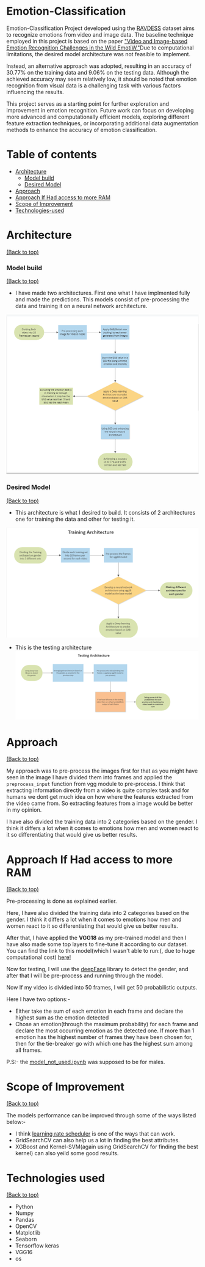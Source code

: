 # Emotion-Classification

Emotion-Classification Project developed using the [RAVDESS](https://zenodo.org/record/1188976) dataset aims to recognize emotions from video and image data. The baseline technique employed in this project is based on the paper ["Video and Image-based Emotion Recognition Challenges in the Wild EmotiW."](https://dl.acm.org/doi/10.1145/2818346.2829994)Due to computational limitations, the desired model architecture was not feasible to implement.

Instead, an alternative approach was adopted, resulting in an accuracy of 30.77% on the training data and 9.06% on the testing data. Although the achieved accuracy may seem relatively low, it should be noted that emotion recognition from visual data is a challenging task with various factors influencing the results.

This project serves as a starting point for further exploration and improvement in emotion recognition. Future work can focus on developing more advanced and computationally efficient models, exploring different feature extraction techniques, or incorporating additional data augmentation methods to enhance the accuracy of emotion classification.





# Table of contents
- [Architecture](#architecture)
   - [Model build](#model-build)
   - [Desired Model](#desired-model)
- [Approach](#approach)
- [Approach If Had access to more RAM](#approach)
- [Scope of Improvement](#scope-of-improvement)
- [Technologies-used](#technologies-used)


# Architecture

[(Back to top)](#table-of-contents)

### Model build
[(Back to top)](#table-of-contents)

 - I have made two architectures. First one  what I have implmented fully and made the predictions. This models consist of pre-processing the data and training it on a neural network architecture. 

![Whole architecture](Architecture/Applied_architecture.png)

### Desired Model
[(Back to top)](#table-of-contents)

 - This architecture is what I desired to build. It consists of 2 architectures one for training the data and other for testing it.

![Training architecture](Architecture/training_architecture_not_applied.png)

 - This is the testing architecture
![Testing_Architecture](Architecture/testing_architecture_not_applied.png)



# Approach

[(Back to top)](#table-of-contents)

My approach was to pre-process the images first for that as you might have seen in the image I have divided them into frames and applied the `preprocess_input` function from vgg module to pre-process. I think that extracting information directly from a video is quite complex task and for humans we dont get much idea on how where the features extracted from the video came from. So extracting features from a image would be better in my opinion.

I have also divided the training data into 2 categories based on the gender. I think it differs a lot when it comes to emotions how men and women react to it so differentiating that would give us better results.


# Approach If Had access to more RAM

[(Back to top)](#table-of-contents)

Pre-processing is done as explained earlier.

Here, I have also divided the training data into 2 categories based on the gender. I think it differs a lot when it comes to emotions how men and women react to it so differentiating that would give us better results.

After that, I have applied the **VGG18** as my pre-trained model and then I have also made some top layers to fine-tune it according to our dataset. You can find the link to this model(which I wasn't able to run:(, due to huge computational cost) [here!](model_not_used.ipynb)

Now for testing, I will use the [deepFace](https://en.wikipedia.org/wiki/DeepFace) library to detect the gender, and after that I will be pre-process and running through the model.

Now If my video is divided into 50 frames, I will get 50 probabilistic outputs.

Here I have two options:-
  - Either take the sum of each emotion in each frame and declare the highest sum as the emotion detected
  - Chose an emotion(through the maximum probability) for each frame and declare the most occurring emotion as the detected one. If more than 1 emotion has the highest number of frames they have been chosen for, then for the tie-breaker go with which one has the highest sum among all frames.
  
P.S:- the [model_not_used.ipynb](model_not_used.ipynb) was supposed to be for males.


# Scope of Improvement

[(Back to top)](#table-of-contents)

The models performance can be improved through some of the ways listed below:-
 - I think [learning rate scheduler](https://towardsdatascience.com/learning-rate-schedules-and-adaptive-learning-rate-methods-for-deep-learning-2c8f433990d1#:~:text=Learning%20rate%20schedules%20seek%20to,step%20decay%20and%20exponential%20decay.) is one of the ways that can work. 
 - GridSearchCV can also help us a lot in finding the best attributes.
 - XGBoost and Kernel-SVM(again using GridSearchCV for finding the best kernel) can also yeild some good results.


# Technologies used

[(Back to top)](#table-of-contents)
 - Python
 - Numpy
 - Pandas
 - OpenCV
 - Matplotlib
 - Seaborn
 - Tensorflow keras
 - VGG16
 - os








 


